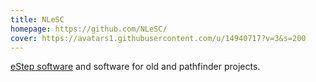 ```yaml
---
title: NLeSC
homepage: https://github.com/NLeSC/
cover: https://avatars1.githubusercontent.com/u/14940717?v=3&s=200
---
```

[eStep software](http://software.esciencecenter.nl) and software for old and pathfinder projects.
